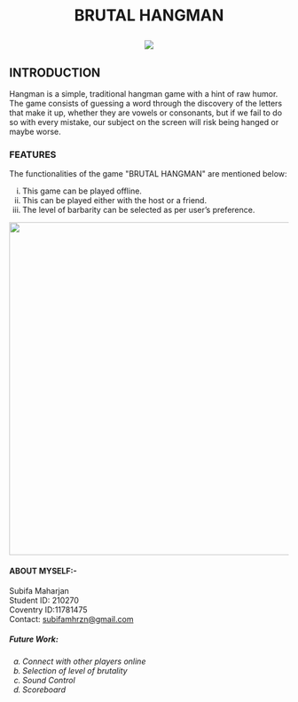 <strong> <h1><p align="center"> BRUTAL HANGMAN </h1></strong>
<p align = "center"><img src="https://github.com/Subifa071/projectHangman/blob/main/Hangman%20Style.jpg" >
  <br>
<h2>INTRODUCTION</h2>
Hangman is a simple, traditional hangman game with a hint of raw humor. The game 
consists of guessing a word through the discovery of the letters that make it up, whether they 
are vowels or consonants, but if we fail to do so with every mistake, our subject on the screen 
will risk being hanged or maybe worse.
<h3>FEATURES</h3>
The functionalities of the game "BRUTAL HANGMAN" are mentioned below:
<ol type=i start=1>    
  <li> This game can be played offline.
    <li> This can be played either with the host or a friend.
      <li> The level of barbarity can be selected as per user’s preference.
         </ol>

  <p align = "center"><img src="https://media2.giphy.com/media/ybQIv0CsYm1XY9A8Dm/giphy.gif?cid=ecf05e47g58yq2u5mfswoe4r2ydbvoc2hjgdea6gc64iomef&rid=giphy.gif&ct=g" width="600">  
 <strong><h4> ABOUT MYSELF:-</h4></strong>
   Subifa Maharjan<br>
   Student ID: 210270<br>
   Coventry ID:11781475<br>
  Contact: <a href="mailto: subifamhrzn@gmail.com">subifamhrzn@gmail.com </a><br>
  <h5><i>Future Work:</h5>
  <ol type= a start=1>
    <li>Connect with other players online
    <li>Selection of level of brutality
    <li>Sound Control
    <li>Scoreboard
    </ol></i>
